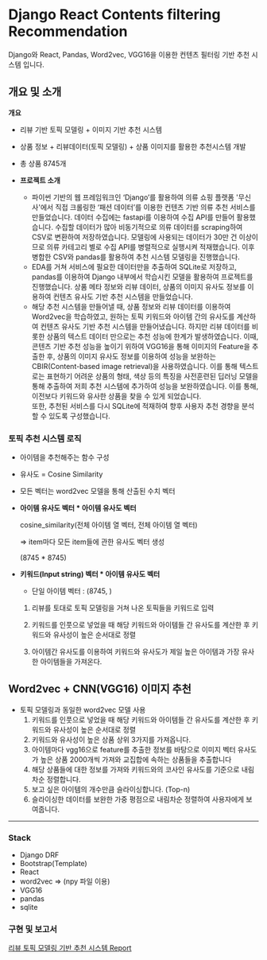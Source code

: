 # Django React Contents filtering Recommendation

Django와 React, Pandas, Word2vec, VGG16을 이용한 컨텐츠 필터링 기반 추천 시스템 입니다.  

## 개요 및 소개

**개요**

- 리뷰 기반 토픽 모델링 + 이미지 기반 추천 시스템
- 상품 정보 + 리뷰데이터(토픽 모델링) + 상품 이미지를 활용한 추천시스템 개발
- 총 상품 8745개

- **프로젝트 소개**
    
    - 파이썬 기반의 웹 프레임워크인 ‘Django’를 활용하여 의류 쇼핑 플랫폼 '무신사'에서 직접 크롤링한 ‘패션 데이터’를 이용한 컨텐츠 기반 의류 추천 서비스를 만들었습니다.
    데이터 수집에는 fastapi를 이용하여 수집 API를 만들어 활용했습니다.
    수집할 데이터가 많아 비동기적으로 의류 데이터를 scraping하여 CSV로 변환하여 저장하였습니다.
    모델링에 사용되는 데이터가 30만 건 이상이므로 의류 카테고리 별로 수집 API를 병렬적으로 실행시켜 적재했습니다.
    이후 병합한 CSV와 pandas를 활용하여 추천 시스템 모델링을 진행했습니다.
    - EDA를 거쳐 서비스에 필요한 데이터만을 추출하여 SQLite로 저장하고, pandas를 이용하여 Django 내부에서 학습시킨 모델을 활용하여 프로젝트를 진행했습니다. 
    상품 메타 정보와 리뷰 데이터, 상품의 이미지 유사도 정보를 이용하여 컨텐츠 유사도 기반 추천 시스템을 만들었습니다.
    - 해당 추천 시스템을 만들어낼 때, 상품 정보와 리뷰 데이터를 이용하여 Word2vec을 학습하였고, 원하는 토픽 키워드와 아이템 간의 유사도를 계산하여 컨텐츠 유사도 기반 추천 시스템을 만들어냈습니다. 하지만 리뷰 데이터를 비롯한 상품의 텍스트 데이터 만으로는 추천 성능에 한계가 발생하였습니다.
    이때, 콘텐츠 기반 추천 성능을 높이기 위하여 VGG16을 통해 이미지의 Feature을 추출한 후, 상품의 이미지 유사도 정보를 이용하여 성능을 보완하는 CBIR(Content-based image retrieval)을 사용하였습니다. 이를 통해 텍스트로는 표현하기 어려운 상품의 형태, 색상 등의 특징을 사전훈련된 딥러닝 모델을 통해 추출하여 저희 추천 시스템에 추가하여 성능을 보완하였습니다. 이를 통해, 이전보다 키워드와 유사한 상품을 찾을 수 있게 되었습니다. <br>
    또한, 추천된 서비스를 다시 SQLite에 적재하여 향후 사용자 추천 경향을 분석할 수 있도록 구성했습니다.


### 토픽 추천 시스템 로직

- 아이템을 추천해주는 함수 구성

- 유사도 = Cosine Similarity

- 모든 벡터는 word2vec 모델을 통해 산출된 수치 벡터

- **아이템 유사도 벡터 * 아이템 유사도 벡터**
    
    cosine_similarity(전체 아이템 열 벡터, 전체 아이템 열 벡터)
    
    ⇒ item마다 모든 item들에 관한 유사도 벡터 생성
    
    (8745 * 8745)
    

- **키워드(Input string) 벡터 * 아이템 유사도 벡터**
    
    - 단일 아이템 벡터 : (8745, )

    1. 리뷰를 토대로 토픽 모델링을 거쳐 나온 토픽들을 키워드로 입력
    
    2. 키워드를 인풋으로 넣었을 때 해당 키워드와 아이템들 간 유사도를 계산한 후  키워드와 유사성이 높은 순서대로 정렬
    
    3. 아이템간 유사도를 이용하여 키워드와 유사도가 제일 높은 아이템과 가장 유사한 아이템들을 가져온다.

  
## Word2vec + CNN(VGG16) 이미지 추천

- 토픽 모델링과 동일한 word2vec 모델 사용
    1. 키워드를 인풋으로 넣었을 때 해당 키워드와 아이템들 간 유사도를 계산한 후 키워드와 유사성이 높은 순서대로 정렬   
    2. 키워드와 유사성이 높은 상품 상위 3가지를 가져옵니다.
    3. 아이템마다 vgg16으로 feature를 추출한 정보를 바탕으로 이미지 벡터 유사도가 높은 상품 2000개씩 가져와 교집합에 속하는 상품들을 추출합니다
    4. 해당 상품들에 대한 정보를 가져와 키워드와의 코사인 유사도를 기준으로 내림차순 정렬합니다. 
    5. 보고 싶은 아이템의 개수만큼 슬라이싱합니다. (Top-n)
    6. 슬라이싱한 데이터를 보완한 가중 평점으로 내림차순 정렬하여 사용자에게  보여줍니다.

---------

### Stack
  - Django DRF
  - Bootstrap(Template)
  - React
  - word2vec => (npy 파일 이용)
  - VGG16
  - pandas
  - sqlite

### 구현 및 보고서 

[리뷰 토픽 모델링 기반 추천 시스템 Report](https://hajunyoo.oopy.io/6ec88524-b8a9-488f-84ae-d63abfe67295)
